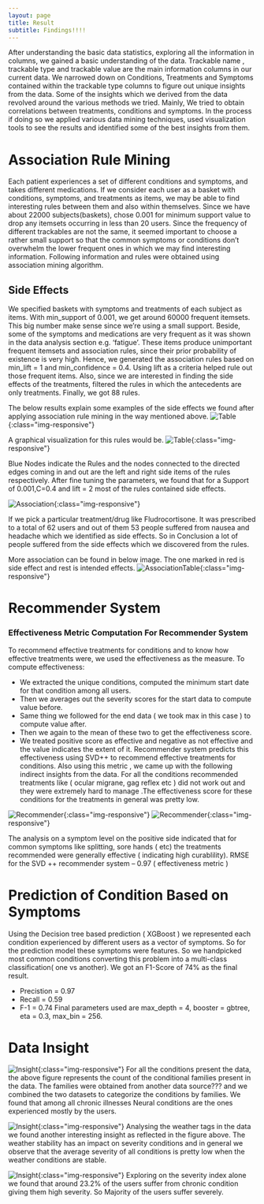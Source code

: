 ```yaml
---
layout: page
title: Result
subtitle: Findings!!!!
---
```

After understanding the basic data statistics, exploring all the information in columns, we gained a basic understanding of the data. Trackable name , trackable type and trackable value are the main information columns in our current data. We narrowed down on Conditions, Treatments and Symptoms contained within the trackable type columns to figure out unique insights from the data.
Some of the insights which we derived from the data revolved around the various methods we tried. Mainly, We tried to obtain correlations between treatments, conditions and symptoms. In the process if doing so we applied various data mining techniques, used visualization tools to see the results and identified some of the best insights from them.

# Association Rule Mining

Each patient experiences a set of different conditions and symptoms, and takes different medications. If we consider each user as a basket with conditions, symptoms, and treatments as items, we may be able to find interesting rules between them and also within themselves.  Since we have about 22000 subjects(baskets), chose 0.001 for minimum support value to drop any itemsets occurring in less than 20 users.
Since the frequency of different trackables are not the same, it seemed important to choose a rather small support so that the common symptoms or conditions don’t overwhelm the lower frequent ones in which we may find interesting information.
Following information and rules were obtained using association mining algorithm.

## Side Effects

We specified baskets with symptoms and treatments of each subject as items. With min_support of 0.001, we get around 60000 frequent itemsets. This big number make sense since we’re using a small support. Beside, some of the symptoms and medications are very frequent as it was shown in the data analysis section e.g. ‘fatigue’. These items produce unimportant frequent itemsets and association rules, since their prior probability of existence is very high. 
Hence, we generated the association rules based on min_lift = 1 and min_confidence = 0.4.
Using lift as a criteria helped rule out those frequent items.
Also, since we are interested in finding the side effects of the treatments, filtered the rules in which the antecedents are only treatments.
Finally, we got 88 rules. 

The below results explain some examples of the side effects we found after applying association rule mining in the way mentioned above.
![Table](/img/data/assoc_table.png){:class="img-responsive"}

A graphical visualization for this rules would be.
![Table](/img/data/assoc_graph.png){:class="img-responsive"}

Blue Nodes indicate the Rules and the nodes connected to the directed edges coming in and out are the left and right side items of the rules respectively.
After fine tuning the parameters, we found that for a Support of 0.001,C=0.4 and lift = 2 most of the rules contained side effects.

![Association](/img/data/assoc_pie.jpg){:class="img-responsive"}

If we pick a particular treatment/drug like Fludrocortisone. It was prescribed to a total of 62 users and out of them 53 people suffered from nausea and headache which we identified as side effects. So in Conclusion a lot of people suffered from the side effects which we discovered from the rules.

More association can be found in below image. The one marked in red is side effect and rest is intended effects.
![AssociationTable](/img/data/table_detailed.png){:class="img-responsive"}


# Recommender System
### Effectiveness Metric Computation For Recommender System
To recommend effective treatments for conditions and to know how effective treatments were, we used the effectiveness as the measure.
To compute effectiveness:
* We extracted the unique conditions, computed the minimum start date for that condition among all users.
* Then we averages out the severity scores for the start data to compute value before.
* Same thing we followed for the end data ( we took max in this case ) to compute value after.
* Then we again to the mean of these two to get the effectiveness score. 
* We treated positive score as effective and negative as not effective and the value indicates the extent of it.
Recommender system predicts this effectiveness using SVD++ to recommend effective treatments for conditions. 
Also using this metric , we came up with the following indirect insights from the data.
For all the conditions recommended treatments like ( ocular migrane, gag reflex etc )  did not work out and they were extremely hard to manage .The effectiveness score for these conditions for the treatments in general was pretty low.


![Recommender](/img/data/cond_top10.png){:class="img-responsive"}
![Recommender](/img/data/sym_top10.jpeg.jpg){:class="img-responsive"}

The analysis on a symptom level on the positive side indicated that for common symptoms like splitting, sore hands ( etc) the treatments recommended were generally effective ( indicating high curablility).
RMSE for the SVD ++ recommender system – 0.97 ( effectiveness metric )

# Prediction of Condition Based on Symptoms
Using the Decision tree based prediction ( XGBoost ) we represented each condition experienced by different users as a vector of symptoms. So for the prediction model these symptoms were features. So we handpicked most common conditions converting this problem into a multi-class classification( one vs another). We got an F1-Score of 74% as the final result.
* Precistion = 0.97
* Recall = 0.59
* F-1 = 0.74
Final parameters used are max_depth = 4, booster = gbtree, eta = 0.3, max_bin = 256.

# Data Insight
![Insight](/img/data/common_by_family.jpg){:class="img-responsive"}
For all the conditions present the data, the above figure represents the count of the conditional families present in the data. The families were obtained from another data source??? and we combined the two datasets to categorize the conditions by families. We found that among all chronic illnesses Neural conditions are the ones experienced mostly by the users.

![Insight](/img/data/weather_sev_corr.jpeg){:class="img-responsive"}
Analysing the weather tags in the data we found another interesting insight as reflected in the figure above. The weather stability has an impact on severity conditions and in general we observe that the average severity of all conditions is pretty low when the weather conditions are stable.

![Insight](/img/data/sev_count_plot_grouped.jpeg){:class="img-responsive"}
Exploring on the severity index alone we found that around 23.2% of the users suffer from chronic condition giving them high severity. So Majority of the users suffer severely.